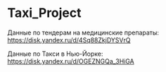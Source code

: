 # Taxi_Project
Данные по тендерам на медицинские препараты: https://disk.yandex.ru/d/4Sq88ZkjDYSVrQ

Данные по Такси в Нью-Йорке: https://disk.yandex.ru/d/OGEZNGQa_3HiGA

